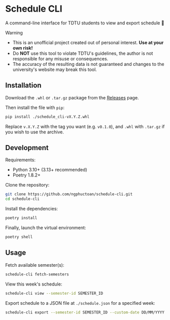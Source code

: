 # Schedule CLI

A command-line interface for TDTU students to view and export schedule :calendar:

> [!WARNING]
>
> - This is an unofficial project created out of personal interest. **Use at your own risk!**
> - Do **NOT** use this tool to violate TDTU's guidelines, the author is not responsible for any misuse or consequences.
> - The accuracy of the resulting data is not guaranteed and changes to the university's website may break this tool.

## Installation

Download the `.whl` or `.tar.gz` package from the [Releases](https://github.com/ngphuctoan/schedule-cli/releases) page.

Then install the file with `pip`:

```bash
pip install ./schedule_cli-vX.Y.Z.whl
```

Replace `v.X.Y.Z` with the tag you want (e.g. `v0.1.0`), and `.whl` with `.tar.gz` if you wish to use the archive.

## Development

Requirements:

- Python 3.10+ (3.13+ recommended)
- Poetry 1.8.2+

Clone the repository:

```bash
git clone https://github.com/ngphuctoan/schedule-cli.git
cd schedule-cli
```

Install the dependencies:

```bash
poetry install
```

Finally, launch the virtual environment:

```bash
poetry shell
```

## Usage

Fetch available semester(s):

```bash
schedule-cli fetch-semesters
```

View this week's schedule:

```bash
schedule-cli view --semester-id SEMESTER_ID
```

Export schedule to a JSON file at `./schedule.json` for a specified week:

```bash
schedule-cli export --semester-id SEMESTER_ID --custom-date DD/MM/YYYY --json --output ./schedule.json
```
